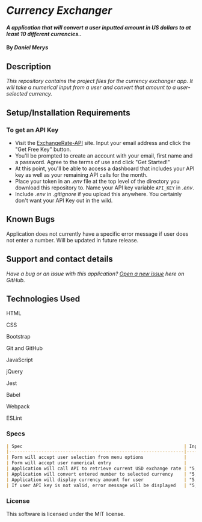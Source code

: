 
# _Currency Exchanger_

  

#### _A application that will convert a user inputted amount in US dollars to at least 10 different currencies.._

  

#### By _**Daniel Merys**_

  

## Description

  

_This repository contains the project files for the currency exchanger app. It will take a numerical input from a user and convert that amount to a user-selected currency._

  

## Setup/Installation Requirements

  ### To get an API Key
  -   Visit the  [ExchangeRate-API](https://www.exchangerate-api.com/)  site. Input your email address and click the "Get Free Key" button.
-   You'll be prompted to create an account with your email, first name and a password. Agree to the terms of use and click "Get Started!"
-   At this point, you'll be able to access a dashboard that includes your API key as well as your remaining API calls for the month.
-   Place your token in an  _.env_  file at the top level of the directory you download this repository to. Name your API key variable  `API_KEY`  in  _.env_. 
-   Include  _.env_  in  _.gitignore_ if you upload this anywhere. You certainly don't want your API Key out in the wild.

## Known Bugs

  

Application does not currently have a specific error message if user does not enter a number. Will be updated in future release.

## Support and contact details

  

_Have a bug or an issue with this application? [Open a new issue](https://github.com/dkmerys/currency-exchanger/issues) here on GitHub._

  

## Technologies Used

  

HTML

CSS

Bootstrap

Git and GitHub

JavaScript

jQuery

Jest

Babel

Webpack

ESLint

  

### Specs
```markdown
| Spec                                                            | Input     | Output                                                                                    |
|-----------------------------------------------------------------|-----------|-------------------------------------------------------------------------------------------|
| Form will accept user selection from menu options               |           |                                                                                           |
| Form will accept user numerical entry                           |           |                                                                                           |
| Application will call API to retrieve current USD exchange rate | "5, EURO" |                                                                                           |
| Application will convert entered number to selected currency    | "5, EURO  | 5 * 0.9268 = 4.633999999                                                                  |
| Application will display currency amount for user               | "5, EURO  | 5 USD is 4.6339 EUR                                                                       |
| If user API key is not valid, error message will be displayed   | "5, EURO  | There was an error handling your request. Please double-check your API key and try again. |
```

### License

  

This software is licensed under the MIT license.